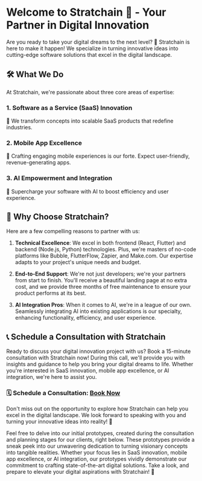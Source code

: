 # Welcome to Stratchain 👋 - Your Partner in Digital Innovation

Are you ready to take your digital dreams to the next level? 🚀 Stratchain is here to make it happen! We specialize in turning innovative ideas into cutting-edge software solutions that excel in the digital landscape.

## 🛠️ What We Do

At Stratchain, we're passionate about three core areas of expertise:

### 1. Software as a Service (SaaS) Innovation

🚀 We transform concepts into scalable SaaS products that redefine industries.

### 2. Mobile App Excellence

📱 Crafting engaging mobile experiences is our forte. Expect user-friendly, revenue-generating apps.

### 3. AI Empowerment and Integration

🤖 Supercharge your software with AI to boost efficiency and user experience.

## 🌟 Why Choose Stratchain?

Here are a few compelling reasons to partner with us:

1. **Technical Excellence**: We excel in both frontend (React, Flutter) and backend (Node.js, Python) technologies. Plus, we're masters of no-code platforms like Bubble, FlutterFlow, Zapier, and Make.com. Our expertise adapts to your project's unique needs and budget.

2. **End-to-End Support**: We're not just developers; we're your partners from start to finish. You'll receive a beautiful landing page at no extra cost, and we provide three months of free maintenance to ensure your product performs at its best.

3. **AI Integration Pros**: When it comes to AI, we're in a league of our own. Seamlessly integrating AI into existing applications is our specialty, enhancing functionality, efficiency, and user experience.

## 📞 Schedule a Consultation with Stratchain

Ready to discuss your digital innovation project with us? Book a 15-minute consultation with Stratchain now! During this call, we'll provide you with insights and guidance to help you bring your digital dreams to life. Whether you're interested in SaaS innovation, mobile app excellence, or AI integration, we're here to assist you.

### 🗓️ **Schedule a Consultation**: [Book Now](https://calendly.com/adimis-ai/stratchain-15-minute-consultation)

Don't miss out on the opportunity to explore how Stratchain can help you excel in the digital landscape. We look forward to speaking with you and turning your innovative ideas into reality! 🚀

Feel free to delve into our initial prototypes, created during the consultation and planning stages for our clients, right below. These prototypes provide a sneak peek into our unwavering dedication to turning visionary concepts into tangible realities. Whether your focus lies in SaaS innovation, mobile app excellence, or AI integration, our prototypes vividly demonstrate our commitment to crafting state-of-the-art digital solutions. Take a look, and prepare to elevate your digital aspirations with Stratchain! 🚀
